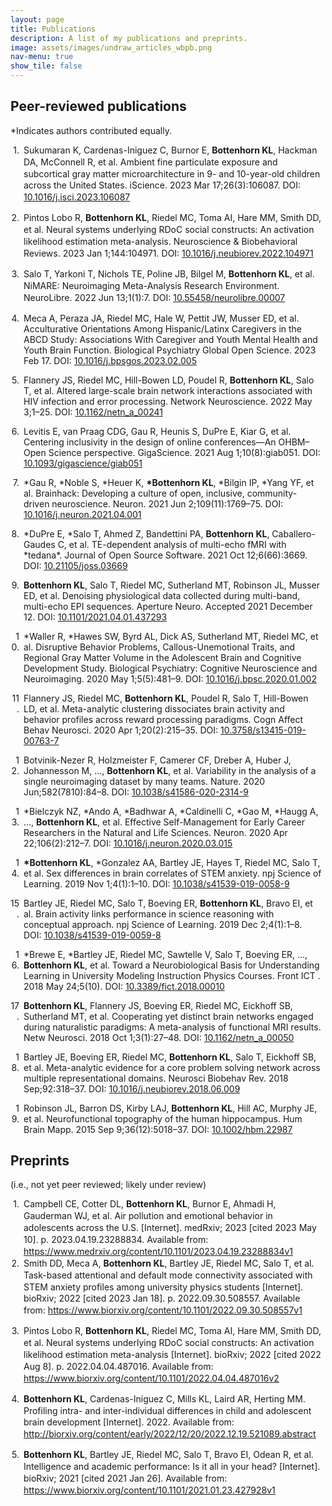 ```yaml
---
layout: page
title: Publications
description: A list of my publications and preprints.
image: assets/images/undraw_articles_wbpb.png
nav-menu: true
show_tile: false
---
```

<div id="main" class="alt">
<section id="one">
	<div class="inner">
<h2>Peer-reviewed publications</h2>
<p>*Indicates authors contributed equally.</p>
<div class="csl-bib-body" style="line-height: 1.35; ">
  <div class="csl-entry" style="clear: left; margin-bottom: 1em;">
    <div class="csl-left-margin" style="float: left; padding-right: 0.5em;text-align: right; width: 1em;">1.</div><div class="csl-right-inline" style="margin: 0 .4em 0 1.5em;">Sukumaran K, Cardenas-Iniguez C, Burnor E, <b>Bottenhorn KL</b>, Hackman DA, McConnell R, et al. Ambient fine particulate exposure and subcortical gray matter microarchitecture in 9- and 10-year-old children across the United States. iScience. 2023 Mar 17;26(3):106087. DOI: <a href="https://doi.org/10.1016/j.isci.2023.106087" target="_blank">10.1016/j.isci.2023.106087</a>   <a href="{% link assets/pdfs/Sukumaran2023.pdf %}" class="icon fa-file" target="_blank"></a>
</div>
  </div>
  <span class="Z3988" title="url_ver=Z39.88-2004&amp;ctx_ver=Z39.88-2004&amp;rfr_id=info%3Asid%2Fzotero.org%3A2&amp;rft_id=info%3Adoi%2F10.1016%2Fj.isci.2023.106087&amp;rft_id=info%3Apmid%2F36915692&amp;rft_val_fmt=info%3Aofi%2Ffmt%3Akev%3Amtx%3Ajournal&amp;rft.genre=article&amp;rft.atitle=Ambient%20fine%20particulate%20exposure%20and%20subcortical%20gray%20matter%20microarchitecture%20in%209-%20and%2010-year-old%20children%20across%20the%20United%20States&amp;rft.jtitle=iScience&amp;rft.stitle=iScience&amp;rft.volume=26&amp;rft.issue=3&amp;rft.aufirst=Kirthana&amp;rft.aulast=Sukumaran&amp;rft.au=Kirthana%20Sukumaran&amp;rft.au=Carlos%20Cardenas-Iniguez&amp;rft.au=Elisabeth%20Burnor&amp;rft.au=Katherine%20L.%20Bottenhorn&amp;rft.au=Daniel%20A.%20Hackman&amp;rft.au=Rob%20McConnell&amp;rft.au=Kiros%20Berhane&amp;rft.au=Joel%20Schwartz&amp;rft.au=Jiu-Chiuan%20Chen&amp;rft.au=Megan%20M.%20Herting&amp;rft.date=2023-03-17&amp;rft.issn=2589-0042&amp;rft.language=English"></span>
  <div class="csl-entry" style="clear: left; margin-bottom: 1em;">
    <div class="csl-left-margin" style="float: left; padding-right: 0.5em;text-align: right; width: 1em;">2.</div><div class="csl-right-inline" style="margin: 0 .4em 0 1.5em;">Pintos Lobo R, <b>Bottenhorn KL</b>, Riedel MC, Toma AI, Hare MM, Smith DD, et al. Neural systems underlying RDoC social constructs: An activation likelihood estimation meta-analysis. Neuroscience &amp; Biobehavioral Reviews. 2023 Jan 1;144:104971. DOI: <a href="https://doi.org/10.1016/j.neubiorev.2022.104971" target="_blank">10.1016/j.neubiorev.2022.104971</a>  <a href="{% link assets/pdfs/PintosLobo2023.pdf %}" class="icon fa-file" target="_blank"></a></div>
   </div>
  <span class="Z3988" title="url_ver=Z39.88-2004&amp;ctx_ver=Z39.88-2004&amp;rfr_id=info%3Asid%2Fzotero.org%3A2&amp;rft_id=info%3Adoi%2F10.1016%2Fj.neubiorev.2022.104971&amp;rft_val_fmt=info%3Aofi%2Ffmt%3Akev%3Amtx%3Ajournal&amp;rft.genre=article&amp;rft.atitle=Neural%20systems%20underlying%20RDoC%20social%20constructs%3A%20An%20activation%20likelihood%20estimation%20meta-analysis&amp;rft.jtitle=Neuroscience%20%26%20Biobehavioral%20Reviews&amp;rft.stitle=Neuroscience%20%26%20Biobehavioral%20Reviews&amp;rft.volume=144&amp;rft.aufirst=Rosario&amp;rft.aulast=Pintos%20Lobo&amp;rft.au=Rosario%20Pintos%20Lobo&amp;rft.au=Katherine%20L.%20Bottenhorn&amp;rft.au=Michael%20C.%20Riedel&amp;rft.au=Afra%20I.%20Toma&amp;rft.au=Megan%20M.%20Hare&amp;rft.au=Donisha%20D.%20Smith&amp;rft.au=Alexandra%20C.%20Moor&amp;rft.au=Isis%20K.%20Cowan&amp;rft.au=Javier%20A.%20Valdes&amp;rft.au=Jessica%20E.%20Bartley&amp;rft.au=Taylor%20Salo&amp;rft.au=Emily%20R.%20Boeving&amp;rft.au=Brianna%20Pankey&amp;rft.au=Matthew%20T.%20Sutherland&amp;rft.au=Erica%20D.%20Musser&amp;rft.au=Angela%20R.%20Laird&amp;rft.date=2023-01-01&amp;rft.pages=104971&amp;rft.issn=0149-7634&amp;rft.language=en"></span>
  <div class="csl-entry" style="clear: left; margin-bottom: 1em;">
    <div class="csl-left-margin" style="float: left; padding-right: 0.5em;text-align: right; width: 1em;">3.</div><div class="csl-right-inline" style="margin: 0 .4em 0 1.5em;">Salo T, Yarkoni T, Nichols TE, Poline JB, Bilgel M, <b>Bottenhorn KL</b>, et al. NiMARE: Neuroimaging Meta-Analysis Research Environment. NeuroLibre. 2022 Jun 13;1(1):7. DOI: <a href="https://doi.org/10.55458/neurolibre.00007" target="_blank">10.55458/neurolibre.00007</a>  <a href="{% link assets/pdfs/Salo2023.pdf %}" class="icon fa-file" target="_blank"></a></div></div>
   </div>
  <span class="Z3988" title="url_ver=Z39.88-2004&amp;ctx_ver=Z39.88-2004&amp;rfr_id=info%3Asid%2Fzotero.org%3A2&amp;rft_id=info%3Adoi%2F10.55458%2Fneurolibre.00007&amp;rft_val_fmt=info%3Aofi%2Ffmt%3Akev%3Amtx%3Ajournal&amp;rft.genre=article&amp;rft.atitle=NiMARE%3A%20Neuroimaging%20Meta-Analysis%20Research%20Environment&amp;rft.jtitle=NeuroLibre&amp;rft.volume=1&amp;rft.issue=1&amp;rft.aufirst=Taylor&amp;rft.aulast=Salo&amp;rft.au=Taylor%20Salo&amp;rft.au=Tal%20Yarkoni&amp;rft.au=Thomas%20E.%20Nichols&amp;rft.au=Jean-Baptiste%20Poline&amp;rft.au=Murat%20Bilgel&amp;rft.au=Katherine%20L.%20Bottenhorn&amp;rft.au=Dorota%20Jarecka&amp;rft.au=James%20D.%20Kent&amp;rft.au=Adam%20Kimbler&amp;rft.au=Dylan%20M.%20Nielson&amp;rft.au=Kendra%20M.%20Oudyk&amp;rft.au=Julio%20A.%20Peraza&amp;rft.au=Alexandre%20P%C3%A9rez&amp;rft.au=Puck%20C.%20Reeders&amp;rft.au=Julio%20A.%20Yanes&amp;rft.au=Angela%20R.%20Laird&amp;rft.date=2022-06-13&amp;rft.pages=7&amp;rft.language=en"></span>
  <div class="csl-entry" style="clear: left; margin-bottom: 1em;">
    <div class="csl-left-margin" style="float: left; padding-right: 0.5em;text-align: right; width: 1em;">4.</div><div class="csl-right-inline" style="margin: 0 .4em 0 1.5em;">Meca A, Peraza JA, Riedel MC, Hale W, Pettit JW, Musser ED, et al. Acculturative Orientations Among Hispanic/Latinx Caregivers in the ABCD Study: Associations With Caregiver and Youth Mental Health and Youth Brain Function. Biological Psychiatry Global Open Science. 2023 Feb 17. DOI: <a href="https://doi.org/10.1016/j.bpsgos.2023.02.005" target="_blank">10.1016/j.bpsgos.2023.02.005</a>  <a href="{% link assets/pdfs/Meca2023.pdf %}" class="icon fa-file" target="_blank"></a></div>
   </div>
  <span class="Z3988" title="url_ver=Z39.88-2004&amp;ctx_ver=Z39.88-2004&amp;rfr_id=info%3Asid%2Fzotero.org%3A2&amp;rft_id=info%3Adoi%2F10.1101%2F2022.07.24.501248&amp;rft_val_fmt=info%3Aofi%2Ffmt%3Akev%3Amtx%3Ajournal&amp;rft.genre=article&amp;rft.atitle=Acculturative%20orientations%20among%20Hispanic%2FLatinx%20caregivers%20in%20the%20ABCD%20Study%3A%20Associations%20with%20caregiver%20and%20youth%20mental%20health%20and%20youth%20brain%20function&amp;rft.jtitle=bioRxiv&amp;rft.aufirst=Alan&amp;rft.aulast=Meca&amp;rft.au=Alan%20Meca&amp;rft.au=Julio%20A%20Peraza&amp;rft.au=Michael%20C.%20Riedel&amp;rft.au=Erica%20D.%20Musser&amp;rft.au=Taylor%20Salo&amp;rft.au=Jessica%20S.%20Flannery&amp;rft.au=Katherine%20L.%20Bottenhorn&amp;rft.au=Anthony%20S.%20Dick&amp;rft.au=Rosario%20Pintos%20Lobo&amp;rft.au=Laura%20M.%20Ucros&amp;rft.au=Chelsea%20A.%20Greaves&amp;rft.au=Samuel%20W.%20Hawes&amp;rft.au=Mariana%20Sanchez&amp;rft.au=Marybel%20R.%20Gonzalez&amp;rft.au=Matthew%20T.%20Sutherland&amp;rft.au=Raul%20Gonzalez&amp;rft.au=Angela%20R.%20Laird&amp;rft.date=2022-01-01&amp;rft.pages=2022.07.24.501248"></span>
  <div class="csl-entry" style="clear: left; margin-bottom: 1em;">
    <div class="csl-left-margin" style="float: left; padding-right: 0.5em;text-align: right; width: 1em;">5.</div><div class="csl-right-inline" style="margin: 0 .4em 0 1.5em;">Flannery JS, Riedel MC, Hill-Bowen LD, Poudel R, <b>Bottenhorn KL</b>, Salo T, et al. Altered large-scale brain network interactions associated with HIV infection and error processing. Network Neuroscience. 2022 May 3;1–25. DOI: <a href="https://doi.org/10.1162/netn_a_00241" target="_blank">10.1162/netn_a_00241</a>  <a href="{% link assets/pdfs/Flannery2022.pdf %}" class="icon fa-file" target="_blank"></a></div>
   </div>
  <span class="Z3988" title="url_ver=Z39.88-2004&amp;ctx_ver=Z39.88-2004&amp;rfr_id=info%3Asid%2Fzotero.org%3A2&amp;rft_id=info%3Adoi%2F10.1162%2Fnetn_a_00241&amp;rft_val_fmt=info%3Aofi%2Ffmt%3Akev%3Amtx%3Ajournal&amp;rft.genre=article&amp;rft.atitle=Altered%20large-scale%20brain%20network%20interactions%20associated%20with%20HIV%20infection%20and%20error%20processing&amp;rft.jtitle=Network%20Neuroscience&amp;rft.stitle=Network%20Neuroscience&amp;rft.aufirst=Jessica%20S.&amp;rft.aulast=Flannery&amp;rft.au=Jessica%20S.%20Flannery&amp;rft.au=Michael%20C.%20Riedel&amp;rft.au=Lauren%20D.%20Hill-Bowen&amp;rft.au=Ranjita%20Poudel&amp;rft.au=Katherine%20L.%20Bottenhorn&amp;rft.au=Taylor%20Salo&amp;rft.au=Angela%20R.%20Laird&amp;rft.au=Raul%20Gonzalez&amp;rft.au=Matthew%20T.%20Sutherland&amp;rft.date=2022-05-03&amp;rft.pages=1-25&amp;rft.spage=1&amp;rft.epage=25&amp;rft.issn=2472-1751"></span>
  <div class="csl-entry" style="clear: left; margin-bottom: 1em;">
    <div class="csl-left-margin" style="float: left; padding-right: 0.5em;text-align: right; width: 1em;">6.</div><div class="csl-right-inline" style="margin: 0 .4em 0 1.5em;">Levitis E, van&nbsp;Praag CDG, Gau R, Heunis S, DuPre E, Kiar G, et al. Centering inclusivity in the design of online conferences—An OHBM–Open Science perspective. GigaScience. 2021 Aug 1;10(8):giab051. DOI: <a href="https://doi.org/10.1093/gigascience/giab051" target="_blank">10.1093/gigascience/giab051</a>  <a href="{% link assets/pdfs/Levitis2021.pdf %}" class="icon fa-file" target="_blank"></a></div>
   </div>
  <span class="Z3988" title="url_ver=Z39.88-2004&amp;ctx_ver=Z39.88-2004&amp;rfr_id=info%3Asid%2Fzotero.org%3A2&amp;rft_id=info%3Adoi%2F10.1093%2Fgigascience%2Fgiab051&amp;rft_val_fmt=info%3Aofi%2Ffmt%3Akev%3Amtx%3Ajournal&amp;rft.genre=article&amp;rft.atitle=Centering%20inclusivity%20in%20the%20design%20of%20online%20conferences%E2%80%94An%20OHBM%E2%80%93Open%20Science%20perspective&amp;rft.jtitle=GigaScience&amp;rft.stitle=GigaScience&amp;rft.volume=10&amp;rft.issue=8&amp;rft.aufirst=Elizabeth&amp;rft.aulast=Levitis&amp;rft.au=Elizabeth%20Levitis&amp;rft.au=Cassandra%20D%20Gould%20van%C2%A0Praag&amp;rft.au=R%C3%A9mi%20Gau&amp;rft.au=Stephan%20Heunis&amp;rft.au=Elizabeth%20DuPre&amp;rft.au=Gregory%20Kiar&amp;rft.au=Katherine%20L%20Bottenhorn&amp;rft.au=Tristan%20Glatard&amp;rft.au=Aki%20Nikolaidis&amp;rft.au=Kirstie%20Jane%20Whitaker&amp;rft.au=Matteo%20Mancini&amp;rft.au=Guiomar%20Niso&amp;rft.au=Soroosh%20Afyouni&amp;rft.au=Eva%20Alonso-Ortiz&amp;rft.au=Stefan%20Appelhoff&amp;rft.au=Aurina%20Arnatkeviciute&amp;rft.au=Selim%20Melvin%20Atay&amp;rft.au=Tibor%20Auer&amp;rft.au=Giulia%20Baracchini&amp;rft.au=Johanna%20M%20M%20Bayer&amp;rft.au=Michael%20J%20S%20Beauvais&amp;rft.au=Janine%20D%20Bijsterbosch&amp;rft.au=Isil%20P%20Bilgin&amp;rft.au=Saskia%20Bollmann&amp;rft.au=Steffen%20Bollmann&amp;rft.au=Rotem%20Botvinik-Nezer&amp;rft.au=Molly%20G%20Bright&amp;rft.au=Vince%20D%20Calhoun&amp;rft.au=Xiao%20Chen&amp;rft.au=Sidhant%20Chopra&amp;rft.au=Hu%20Chuan-Peng&amp;rft.au=Thomas%20G%20Close&amp;rft.au=Savannah%20L%20Cookson&amp;rft.au=R%20Cameron%20Craddock&amp;rft.au=Alejandro%20De%C2%A0La%C2%A0Vega&amp;rft.au=Benjamin%20De%C2%A0Leener&amp;rft.au=Damion%20V%20Demeter&amp;rft.au=Paola%20Di%C2%A0Maio&amp;rft.au=Erin%20W%20Dickie&amp;rft.au=Simon%20B%20Eickhoff&amp;rft.au=Oscar%20Esteban&amp;rft.au=Karolina%20Finc&amp;rft.au=Matteo%20Frigo&amp;rft.au=Saampras%20Ganesan&amp;rft.au=Melanie%20Ganz&amp;rft.au=Kelly%20G%20Garner&amp;rft.au=Eduardo%20A%20Garza-Villarreal&amp;rft.au=Gabriel%20Gonzalez-Escamilla&amp;rft.au=Rohit%20Goswami&amp;rft.au=John%20D%20Griffiths&amp;rft.au=Tijl%20Grootswagers&amp;rft.au=Samuel%20Guay&amp;rft.au=Olivia%20Guest&amp;rft.au=Daniel%20A%20Handwerker&amp;rft.au=Peer%20Herholz&amp;rft.au=Katja%20Heuer&amp;rft.au=Dorien%20C%20Huijser&amp;rft.au=Vittorio%20Iacovella&amp;rft.au=Michael%20J%20E%20Joseph&amp;rft.au=Agah%20Karakuzu&amp;rft.au=David%20B%20Keator&amp;rft.au=Xenia%20Kobeleva&amp;rft.au=Manoj%20Kumar&amp;rft.au=Angela%20R%20Laird&amp;rft.au=Linda%20J%20Larson-Prior&amp;rft.au=Alexandra%20Lautarescu&amp;rft.au=Alberto%20Lazari&amp;rft.au=Jon%20Haitz%20Legarreta&amp;rft.au=Xue-Ying%20Li&amp;rft.au=Jinglei%20Lv&amp;rft.au=Sina%20Mansour%C2%A0L.&amp;rft.au=David%20Meunier&amp;rft.au=Dustin%20Moraczewski&amp;rft.au=Tulika%20Nandi&amp;rft.au=Samuel%20A%20Nastase&amp;rft.au=Matthias%20Nau&amp;rft.au=Stephanie%20Noble&amp;rft.au=Martin%20Norgaard&amp;rft.au=Johnes%20Obungoloch&amp;rft.au=Robert%20Oostenveld&amp;rft.au=Edwina%20R%20Orchard&amp;rft.au=Ana%20Lu%C3%ADsa%20Pinho&amp;rft.au=Russell%20A%20Poldrack&amp;rft.au=Anqi%20Qiu&amp;rft.au=Pradeep%20Reddy%20Raamana&amp;rft.au=Ariel%20Rokem&amp;rft.au=Saige%20Rutherford&amp;rft.au=Malvika%20Sharan&amp;rft.au=Thomas%20B%20Shaw&amp;rft.au=Warda%20T%20Syeda&amp;rft.au=Meghan%20M%20Testerman&amp;rft.au=Roberto%20Toro&amp;rft.au=Sofie%20L%20Valk&amp;rft.au=Sofie%20Van%C2%A0Den%C2%A0Bossche&amp;rft.au=Ga%C3%ABl%20Varoquaux&amp;rft.au=Franti%C5%A1ek%20V%C3%A1%C5%A1a&amp;rft.au=Michele%20Veldsman&amp;rft.au=Jakub%20Vohryzek&amp;rft.au=Adina%20S%20Wagner&amp;rft.au=Reubs%20J%20Walsh&amp;rft.au=Tonya%20White&amp;rft.au=Fu-Te%20Wong&amp;rft.au=Xihe%20Xie&amp;rft.au=Chao-Gan%20Yan&amp;rft.au=Yu-Fang%20Yang&amp;rft.au=Yohan%20Yee&amp;rft.au=Gaston%20E%20Zanitti&amp;rft.au=Ana%20E%20Van%C2%A0Gulick&amp;rft.au=Eugene%20Duff&amp;rft.au=Camille%20Maumet&amp;rft.date=2021-08-01&amp;rft.pages=giab051&amp;rft.issn=2047-217X"></span>
  <div class="csl-entry" style="clear: left; margin-bottom: 1em;">
    <div class="csl-left-margin" style="float: left; padding-right: 0.5em;text-align: right; width: 1em;">7.</div><div class="csl-right-inline" style="margin: 0 .4em 0 1.5em;">*Gau R, *Noble S, *Heuer K, <b>*Bottenhorn KL</b>, *Bilgin IP, *Yang YF, et al. Brainhack: Developing a culture of open, inclusive, community-driven neuroscience. Neuron. 2021 Jun 2;109(11):1769–75. DOI: <a href="https://doi.org/10.1016/j.neuron.2021.04.001" target="_blank">10.1016/j.neuron.2021.04.001</a>  <a href="{% link assets/pdfs/Gau2021.pdf %}" class="icon fa-file" target="_blank"></a></div>
   </div>
  <span class="Z3988" title="url_ver=Z39.88-2004&amp;ctx_ver=Z39.88-2004&amp;rfr_id=info%3Asid%2Fzotero.org%3A2&amp;rft_id=info%3Adoi%2F10.1016%2Fj.neuron.2021.04.001&amp;rft_id=info%3Apmid%2F33932337&amp;rft_val_fmt=info%3Aofi%2Ffmt%3Akev%3Amtx%3Ajournal&amp;rft.genre=article&amp;rft.atitle=Brainhack%3A%20Developing%20a%20culture%20of%20open%2C%20inclusive%2C%20community-driven%20neuroscience&amp;rft.jtitle=Neuron&amp;rft.stitle=Neuron&amp;rft.volume=109&amp;rft.issue=11&amp;rft.aufirst=R%C3%A9mi&amp;rft.aulast=Gau&amp;rft.au=R%C3%A9mi%20Gau&amp;rft.au=Stephanie%20Noble&amp;rft.au=Katja%20Heuer&amp;rft.au=Katherine%20L.%20Bottenhorn&amp;rft.au=Isil%20P.%20Bilgin&amp;rft.au=Yu-Fang%20Yang&amp;rft.au=Julia%20M.%20Huntenburg&amp;rft.au=Johanna%20M.%20M.%20Bayer&amp;rft.au=Richard%20A.%20I.%20Bethlehem&amp;rft.au=Shawn%20A.%20Rhoads&amp;rft.au=Christoph%20Vogelbacher&amp;rft.au=Valentina%20Borghesani&amp;rft.au=Elizabeth%20Levitis&amp;rft.au=Hao-Ting%20Wang&amp;rft.au=Sofie%20Van%20Den%20Bossche&amp;rft.au=Xenia%20Kobeleva&amp;rft.au=Jon%20Haitz%20Legarreta&amp;rft.au=Samuel%20Guay&amp;rft.au=Selim%20Melvin%20Atay&amp;rft.au=Gael%20P.%20Varoquaux&amp;rft.au=Dorien%20C.%20Huijser&amp;rft.au=Malin%20S.%20Sandstr%C3%B6m&amp;rft.au=Peer%20Herholz&amp;rft.au=Samuel%20A.%20Nastase&amp;rft.au=AmanPreet%20Badhwar&amp;rft.au=Guillaume%20Dumas&amp;rft.au=Simon%20Schwab&amp;rft.au=Stefano%20Moia&amp;rft.au=Michael%20Dayan&amp;rft.au=Yasmine%20Bassil&amp;rft.au=Paula%20P.%20Brooks&amp;rft.au=Matteo%20Mancini&amp;rft.au=James%20M.%20Shine&amp;rft.au=David%20O%E2%80%99Connor&amp;rft.au=Xihe%20Xie&amp;rft.au=Davide%20Poggiali&amp;rft.au=Patrick%20Friedrich&amp;rft.au=Anibal%20S.%20Heinsfeld&amp;rft.au=Lydia%20Riedl&amp;rft.au=Roberto%20Toro&amp;rft.au=C%C3%A9sar%20Caballero-Gaudes&amp;rft.au=Anders%20Eklund&amp;rft.au=Kelly%20G.%20Garner&amp;rft.au=Christopher%20R.%20Nolan&amp;rft.au=Damion%20V.%20Demeter&amp;rft.au=Fernando%20A.%20Barrios&amp;rft.au=Junaid%20S.%20Merchant&amp;rft.au=Elizabeth%20A.%20McDevitt&amp;rft.au=Robert%20Oostenveld&amp;rft.au=R.%20Cameron%20Craddock&amp;rft.au=Ariel%20Rokem&amp;rft.au=Andrew%20Doyle&amp;rft.au=Satrajit%20S.%20Ghosh&amp;rft.au=Aki%20Nikolaidis&amp;rft.au=Olivia%20W.%20Stanley&amp;rft.au=Eneko%20Uru%C3%B1uela&amp;rft.au=Nasim%20Anousheh&amp;rft.au=Aurina%20Arnatkeviciute&amp;rft.au=Guillaume%20Auzias&amp;rft.au=Dipankar%20Bachar&amp;rft.au=Elise%20Bannier&amp;rft.au=Ruggero%20Basanisi&amp;rft.au=Arshitha%20Basavaraj&amp;rft.au=Marco%20Bedini&amp;rft.au=Pierre%20Bellec&amp;rft.au=R.%20Austin%20Benn&amp;rft.au=Kathryn%20Berluti&amp;rft.au=Steffen%20Bollmann&amp;rft.au=Saskia%20Bollmann&amp;rft.au=Claire%20Bradley&amp;rft.au=Jesse%20Brown&amp;rft.au=Augusto%20Buchweitz&amp;rft.au=Patrick%20Callahan&amp;rft.au=Micaela%20Y.%20Chan&amp;rft.au=Bramsh%20Q.%20Chandio&amp;rft.au=Theresa%20Cheng&amp;rft.au=Sidhant%20Chopra&amp;rft.au=Ai%20Wern%20Chung&amp;rft.au=Thomas%20G.%20Close&amp;rft.au=Etienne%20Combrisson&amp;rft.au=Giorgia%20Cona&amp;rft.au=R.%20Todd%20Constable&amp;rft.au=Claire%20Cury&amp;rft.au=Kamalaker%20Dadi&amp;rft.au=Pablo%20F.%20Damasceno&amp;rft.au=Samir%20Das&amp;rft.au=Fabrizio%20De%20Vico%20Fallani&amp;rft.au=Krista%20DeStasio&amp;rft.au=Erin%20W.%20Dickie&amp;rft.au=Lena%20Dorfschmidt&amp;rft.au=Eugene%20P.%20Duff&amp;rft.au=Elizabeth%20DuPre&amp;rft.au=Sarah%20Dziura&amp;rft.au=Nathalia%20B.%20Esper&amp;rft.au=Oscar%20Esteban&amp;rft.au=Shreyas%20Fadnavis&amp;rft.au=Guillaume%20Flandin&amp;rft.au=Jessica%20E.%20Flannery&amp;rft.au=John%20Flournoy&amp;rft.au=Stephanie%20J.%20Forkel&amp;rft.au=Alexandre%20R.%20Franco&amp;rft.au=Saampras%20Ganesan&amp;rft.au=Siyuan%20Gao&amp;rft.au=Jos%C3%A9%20C.%20Garc%C3%ADa%20Alanis&amp;rft.au=Eleftherios%20Garyfallidis&amp;rft.au=Tristan%20Glatard&amp;rft.au=Enrico%20Glerean&amp;rft.au=Javier%20Gonzalez-Castillo&amp;rft.au=Cassandra%20D.%20Gould%20van%20Praag&amp;rft.au=Abigail%20S.%20Greene&amp;rft.au=Geetika%20Gupta&amp;rft.au=Catherine%20Alice%20Hahn&amp;rft.au=Yaroslav%20O.%20Halchenko&amp;rft.au=Daniel%20Handwerker&amp;rft.au=Thomas%20S.%20Hartmann&amp;rft.au=Val%C3%A9rie%20Hayot-Sasson&amp;rft.au=Stephan%20Heunis&amp;rft.au=Felix%20Hoffstaedter&amp;rft.au=Daniela%20M.%20Hohmann&amp;rft.au=Corey%20Horien&amp;rft.au=Horea-Ioan%20Ioanas&amp;rft.au=Alexandru%20Iordan&amp;rft.au=Chao%20Jiang&amp;rft.au=Michael%20Joseph&amp;rft.au=Jason%20Kai&amp;rft.au=Agah%20Karakuzu&amp;rft.au=David%20N.%20Kennedy&amp;rft.au=Anisha%20Keshavan&amp;rft.au=Ali%20R.%20Khan&amp;rft.au=Gregory%20Kiar&amp;rft.au=P.%20Christiaan%20Klink&amp;rft.au=Vincent%20Koppelmans&amp;rft.au=Serge%20Koudoro&amp;rft.au=Angela%20R.%20Laird&amp;rft.au=Georg%20Langs&amp;rft.au=Marissa%20Laws&amp;rft.au=Roxane%20Licandro&amp;rft.au=Sook-Lei%20Liew&amp;rft.au=Tomislav%20Lipic&amp;rft.au=Krisanne%20Litinas&amp;rft.au=Daniel%20J.%20Lurie&amp;rft.au=D%C3%A9sir%C3%A9e%20Lussier&amp;rft.au=Christopher%20R.%20Madan&amp;rft.au=Lea-Theresa%20Mais&amp;rft.au=Sina%20Mansour%20L&amp;rft.au=J.%20P.%20Manzano-Patron&amp;rft.au=Dimitra%20Maoutsa&amp;rft.au=Matheus%20Marcon&amp;rft.au=Daniel%20S.%20Margulies&amp;rft.au=Giorgio%20Marinato&amp;rft.au=Daniele%20Marinazzo&amp;rft.au=Christopher%20J.%20Markiewicz&amp;rft.au=Camille%20Maumet&amp;rft.au=Felipe%20Meneguzzi&amp;rft.au=David%20Meunier&amp;rft.au=Michael%20P.%20Milham&amp;rft.au=Kathryn%20L.%20Mills&amp;rft.au=Davide%20Momi&amp;rft.au=Clara%20A.%20Moreau&amp;rft.au=Aysha%20Motala&amp;rft.au=Iska%20Moxon-Emre&amp;rft.au=Thomas%20E.%20Nichols&amp;rft.au=Dylan%20M.%20Nielson&amp;rft.au=Gustav%20Nilsonne&amp;rft.au=Lisa%20Novello&amp;rft.au=Caroline%20O%E2%80%99Brien&amp;rft.au=Emily%20Olafson&amp;rft.au=Lindsay%20D.%20Oliver&amp;rft.au=John%20A.%20Onofrey&amp;rft.au=Edwina%20R.%20Orchard&amp;rft.au=Kendra%20Oudyk&amp;rft.au=Patrick%20J.%20Park&amp;rft.au=Mahboobeh%20Parsapoor&amp;rft.au=Lorenzo%20Pasquini&amp;rft.au=Scott%20Peltier&amp;rft.au=Cyril%20R.%20Pernet&amp;rft.au=Rudolph%20Pienaar&amp;rft.au=Pedro%20Pinheiro-Chagas&amp;rft.au=Jean-Baptiste%20Poline&amp;rft.au=Anqi%20Qiu&amp;rft.au=Tiago%20Quendera&amp;rft.au=Laura%20C.%20Rice&amp;rft.au=Joscelin%20Rocha-Hidalgo&amp;rft.au=Saige%20Rutherford&amp;rft.au=Mathias%20Scharinger&amp;rft.au=Dustin%20Scheinost&amp;rft.au=Deena%20Shariq&amp;rft.au=Thomas%20B.%20Shaw&amp;rft.au=Viviana%20Siless&amp;rft.au=Molly%20Simmonite&amp;rft.au=Nikoloz%20Sirmpilatze&amp;rft.au=Hayli%20Spence&amp;rft.au=Julia%20Sprenger&amp;rft.au=Andrija%20Stajduhar&amp;rft.au=Martin%20Szinte&amp;rft.au=Sylvain%20Takerkart&amp;rft.au=Angela%20Tam&amp;rft.au=Link%20Tejavibulya&amp;rft.au=Michel%20Thiebaut%20de%20Schotten&amp;rft.au=Ina%20Thome&amp;rft.au=Laura%20Tomaz%20da%20Silva&amp;rft.au=Nicolas%20Traut&amp;rft.au=Lucina%20Q.%20Uddin&amp;rft.au=Antonino%20Vallesi&amp;rft.au=John%20W.%20VanMeter&amp;rft.au=Nandita%20Vijayakumar&amp;rft.au=Matteo%20Visconti%20di%20Oleggio%20Castello&amp;rft.au=Jakub%20Vohryzek&amp;rft.au=Jak%C5%A1a%20Vukojevi%C4%87&amp;rft.au=Kirstie%20Jane%20Whitaker&amp;rft.au=Lucy%20Whitmore&amp;rft.au=Steve%20Wideman&amp;rft.au=Suzanne%20T.%20Witt&amp;rft.au=Hua%20Xie&amp;rft.au=Ting%20Xu&amp;rft.au=Chao-Gan%20Yan&amp;rft.au=Fang-Cheng%20Yeh&amp;rft.au=B.%20T.%20Thomas%20Yeo&amp;rft.au=Xi-Nian%20Zuo&amp;rft.date=2021-06-02&amp;rft.pages=1769-1775&amp;rft.spage=1769&amp;rft.epage=1775&amp;rft.issn=0896-6273&amp;rft.language=English"></span>
  <div class="csl-entry" style="clear: left; margin-bottom: 1em;">
    <div class="csl-left-margin" style="float: left; padding-right: 0.5em;text-align: right; width: 1em;">8.</div><div class="csl-right-inline" style="margin: 0 .4em 0 1.5em;">*DuPre E, *Salo T, Ahmed Z, Bandettini PA, <b>Bottenhorn KL</b>, Caballero-Gaudes C, et al. TE-dependent analysis of multi-echo fMRI with *tedana*. Journal of Open Source Software. 2021 Oct 12;6(66):3669. DOI: <a href="https://doi.org/10.21105/joss.03669" target="_blank">10.21105/joss.03669</a>  <a href="{% link assets/pdfs/DuPreSalo2021.pdf %}" class="icon fa-file" target="_blank"></a></div>
   </div>
  <span class="Z3988" title="url_ver=Z39.88-2004&amp;ctx_ver=Z39.88-2004&amp;rfr_id=info%3Asid%2Fzotero.org%3A2&amp;rft_id=info%3Adoi%2F10.21105%2Fjoss.03669&amp;rft_val_fmt=info%3Aofi%2Ffmt%3Akev%3Amtx%3Ajournal&amp;rft.genre=article&amp;rft.atitle=TE-dependent%20analysis%20of%20multi-echo%20fMRI%20with%20*tedana*&amp;rft.jtitle=Journal%20of%20Open%20Source%20Software&amp;rft.volume=6&amp;rft.issue=66&amp;rft.aufirst=Elizabeth&amp;rft.aulast=DuPre&amp;rft.au=Elizabeth%20DuPre&amp;rft.au=Taylor%20Salo&amp;rft.au=Zaki%20Ahmed&amp;rft.au=Peter%20A.%20Bandettini&amp;rft.au=Katherine%20L.%20Bottenhorn&amp;rft.au=C%C3%A9sar%20Caballero-Gaudes&amp;rft.au=Logan%20T.%20Dowdle&amp;rft.au=Javier%20Gonzalez-Castillo&amp;rft.au=Stephan%20Heunis&amp;rft.au=Prantik%20Kundu&amp;rft.au=Angela%20R.%20Laird&amp;rft.au=Ross%20Markello&amp;rft.au=Christopher%20J.%20Markiewicz&amp;rft.au=Stefano%20Moia&amp;rft.au=Isla%20Staden&amp;rft.au=Joshua%20B.%20Teves&amp;rft.au=Eneko%20Uru%C3%B1uela&amp;rft.au=Maryam%20Vaziri-Pashkam&amp;rft.au=Kirstie%20Whitaker&amp;rft.au=Daniel%20A.%20Handwerker&amp;rft.date=2021-10-12&amp;rft.pages=3669&amp;rft.issn=2475-9066&amp;rft.language=en"></span>
  <div class="csl-entry" style="clear: left; margin-bottom: 1em;">
    <div class="csl-left-margin" style="float: left; padding-right: 0.5em;text-align: right; width: 1em;">9.</div><div class="csl-right-inline" style="margin: 0 .4em 0 1.5em;"><b>Bottenhorn KL</b>, Salo T, Riedel MC, Sutherland MT, Robinson JL, Musser ED, et al. Denoising physiological data collected during multi-band, multi-echo EPI sequences. Aperture Neuro. Accepted 2021 December 12. DOI: <a href="https://doi.org/10.1101/2021.04.01.437293" target="_blank">10.1101/2021.04.01.437293</a>  <a href="{% link assets/pdfs/Bottenhorn2021.pdf %}" class="icon fa-file" target="_blank"></a></div>
   </div>
  <span class="Z3988" title="url_ver=Z39.88-2004&amp;ctx_ver=Z39.88-2004&amp;rfr_id=info%3Asid%2Fzotero.org%3A2&amp;rft_id=info%3Adoi%2F10.1101%2F2021.04.01.437293&amp;rft_val_fmt=info%3Aofi%2Ffmt%3Akev%3Amtx%3Ajournal&amp;rft.genre=article&amp;rft.atitle=Denoising%20physiological%20data%20collected%20during%20multi-band%2C%20multi-echo%20EPI%20sequences&amp;rft.jtitle=bioRxiv&amp;rft.aufirst=Katherine%20L.&amp;rft.aulast=Bottenhorn&amp;rft.au=Katherine%20L.%20Bottenhorn&amp;rft.au=Taylor%20Salo&amp;rft.au=Michael%20C.%20Riedel&amp;rft.au=Matthew%20T.%20Sutherland&amp;rft.au=Jennifer%20L.%20Robinson&amp;rft.au=Erica%20D.%20Musser&amp;rft.au=Angela%20R.%20Laird&amp;rft.date=2021-01-01&amp;rft.pages=2021.04.01.437293"></span>
  <div class="csl-entry" style="clear: left; margin-bottom: 1em;">
    <div class="csl-left-margin" style="float: left; padding-right: 0.5em;text-align: right; width: 1em;">10.</div><div class="csl-right-inline" style="margin: 0 .4em 0 1.5em;">*Waller R, *Hawes SW, Byrd AL, Dick AS, Sutherland MT, Riedel MC, et al. Disruptive Behavior Problems, Callous-Unemotional Traits, and Regional Gray Matter Volume in the Adolescent Brain and Cognitive Development Study. Biological Psychiatry: Cognitive Neuroscience and Neuroimaging. 2020 May 1;5(5):481–9. DOI: <a href="https://doi.org/10.1016/j.bpsc.2020.01.002" target="_blank">10.1016/j.bpsc.2020.01.002</a>  <a href="{% link assets/pdfs/WallerHawes2020.pdf %}" class="icon fa-file" target="_blank"></a></div>
   </div>
  <span class="Z3988" title="url_ver=Z39.88-2004&amp;ctx_ver=Z39.88-2004&amp;rfr_id=info%3Asid%2Fzotero.org%3A2&amp;rft_id=info%3Adoi%2F10.1016%2Fj.bpsc.2020.01.002&amp;rft_val_fmt=info%3Aofi%2Ffmt%3Akev%3Amtx%3Ajournal&amp;rft.genre=article&amp;rft.atitle=Disruptive%20Behavior%20Problems%2C%20Callous-Unemotional%20Traits%2C%20and%20Regional%20Gray%20Matter%20Volume%20in%20the%20Adolescent%20Brain%20and%20Cognitive%20Development%20Study&amp;rft.jtitle=Biological%20Psychiatry%3A%20Cognitive%20Neuroscience%20and%20Neuroimaging&amp;rft.stitle=Biological%20Psychiatry%3A%20Cognitive%20Neuroscience%20and%20Neuroimaging&amp;rft.volume=5&amp;rft.issue=5&amp;rft.aufirst=Rebecca&amp;rft.aulast=Waller&amp;rft.au=Rebecca%20Waller&amp;rft.au=Samuel%20W.%20Hawes&amp;rft.au=Amy%20L.%20Byrd&amp;rft.au=Anthony%20S.%20Dick&amp;rft.au=Matthew%20T.%20Sutherland&amp;rft.au=Michael%20C.%20Riedel&amp;rft.au=Michael%20J.%20Tobia&amp;rft.au=Katherine%20L.%20Bottenhorn&amp;rft.au=Angela%20R.%20Laird&amp;rft.au=Raul%20Gonzalez&amp;rft.date=2020-05-01&amp;rft.pages=481-489&amp;rft.spage=481&amp;rft.epage=489&amp;rft.issn=2451-9022&amp;rft.language=en"></span>
  <div class="csl-entry" style="clear: left; margin-bottom: 1em;">
    <div class="csl-left-margin" style="float: left; padding-right: 0.5em;text-align: right; width: 1em;">11.</div><div class="csl-right-inline" style="margin: 0 .4em 0 1.5em;">Flannery JS, Riedel MC, <b>Bottenhorn KL</b>, Poudel R, Salo T, Hill-Bowen LD, et al. Meta-analytic clustering dissociates brain activity and behavior profiles across reward processing paradigms. Cogn Affect Behav Neurosci. 2020 Apr 1;20(2):215–35. DOI: <a href="https://doi.org/10.3758/s13415-019-00763-7" target="_blank">10.3758/s13415-019-00763-7</a>  <a href="{% link assets/pdfs/Flannery2020.pdf %}" class="icon fa-file" target="_blank"></a></div>
   </div>
  <span class="Z3988" title="url_ver=Z39.88-2004&amp;ctx_ver=Z39.88-2004&amp;rfr_id=info%3Asid%2Fzotero.org%3A2&amp;rft_id=info%3Adoi%2F10.3758%2Fs13415-019-00763-7&amp;rft_val_fmt=info%3Aofi%2Ffmt%3Akev%3Amtx%3Ajournal&amp;rft.genre=article&amp;rft.atitle=Meta-analytic%20clustering%20dissociates%20brain%20activity%20and%20behavior%20profiles%20across%20reward%20processing%20paradigms&amp;rft.jtitle=Cognitive%2C%20Affective%2C%20%26%20Behavioral%20Neuroscience&amp;rft.stitle=Cogn%20Affect%20Behav%20Neurosci&amp;rft.volume=20&amp;rft.issue=2&amp;rft.aufirst=Jessica%20S.&amp;rft.aulast=Flannery&amp;rft.au=Jessica%20S.%20Flannery&amp;rft.au=Michael%20C.%20Riedel&amp;rft.au=Katherine%20L.%20Bottenhorn&amp;rft.au=Ranjita%20Poudel&amp;rft.au=Taylor%20Salo&amp;rft.au=Lauren%20D.%20Hill-Bowen&amp;rft.au=Angela%20R.%20Laird&amp;rft.au=Matthew%20T.%20Sutherland&amp;rft.date=2020-04-01&amp;rft.pages=215-235&amp;rft.spage=215&amp;rft.epage=235&amp;rft.issn=1531-135X&amp;rft.language=en"></span>
  <div class="csl-entry" style="clear: left; margin-bottom: 1em;">
    <div class="csl-left-margin" style="float: left; padding-right: 0.5em;text-align: right; width: 1em;">12.</div><div class="csl-right-inline" style="margin: 0 .4em 0 1.5em;">Botvinik-Nezer R, Holzmeister F, Camerer CF, Dreber A, Huber J, Johannesson M, ..., <b>Bottenhorn KL</b>, et al. Variability in the analysis of a single neuroimaging dataset by many teams. Nature. 2020 Jun;582(7810):84–8. DOI: <a href="https://doi.org/10.1038/s41586-020-2314-9" target="_blank">10.1038/s41586-020-2314-9</a>  <a href="{% link assets/pdfs/Botvinik-Nezer2020.pdf %}" class="icon fa-file" target="_blank"></a></div>
   </div>
  <span class="Z3988" title="url_ver=Z39.88-2004&amp;ctx_ver=Z39.88-2004&amp;rfr_id=info%3Asid%2Fzotero.org%3A2&amp;rft_id=info%3Adoi%2F10.1038%2Fs41586-020-2314-9&amp;rft_val_fmt=info%3Aofi%2Ffmt%3Akev%3Amtx%3Ajournal&amp;rft.genre=article&amp;rft.atitle=Variability%20in%20the%20analysis%20of%20a%20single%20neuroimaging%20dataset%20by%20many%20teams&amp;rft.jtitle=Nature&amp;rft.volume=582&amp;rft.issue=7810&amp;rft.aufirst=Rotem&amp;rft.aulast=Botvinik-Nezer&amp;rft.au=Rotem%20Botvinik-Nezer&amp;rft.au=Felix%20Holzmeister&amp;rft.au=Colin%20F.%20Camerer&amp;rft.au=Anna%20Dreber&amp;rft.au=Juergen%20Huber&amp;rft.au=Magnus%20Johannesson&amp;rft.au=Michael%20Kirchler&amp;rft.au=Roni%20Iwanir&amp;rft.au=Jeanette%20A.%20Mumford&amp;rft.au=R.%20Alison%20Adcock&amp;rft.au=Paolo%20Avesani&amp;rft.au=Blazej%20M.%20Baczkowski&amp;rft.au=Aahana%20Bajracharya&amp;rft.au=Leah%20Bakst&amp;rft.au=Sheryl%20Ball&amp;rft.au=Marco%20Barilari&amp;rft.au=Nad%C3%A8ge%20Bault&amp;rft.au=Derek%20Beaton&amp;rft.au=Julia%20Beitner&amp;rft.au=Roland%20G.%20Benoit&amp;rft.au=Ruud%20M.%20W.%20J.%20Berkers&amp;rft.au=Jamil%20P.%20Bhanji&amp;rft.au=Bharat%20B.%20Biswal&amp;rft.au=Sebastian%20Bobadilla-Suarez&amp;rft.au=Tiago%20Bortolini&amp;rft.au=Katherine%20L.%20Bottenhorn&amp;rft.au=Alexander%20Bowring&amp;rft.au=Senne%20Braem&amp;rft.au=Hayley%20R.%20Brooks&amp;rft.au=Emily%20G.%20Brudner&amp;rft.au=Cristian%20B.%20Calderon&amp;rft.au=Julia%20A.%20Camilleri&amp;rft.au=Jaime%20J.%20Castrellon&amp;rft.au=Luca%20Cecchetti&amp;rft.au=Edna%20C.%20Cieslik&amp;rft.au=Zachary%20J.%20Cole&amp;rft.au=Olivier%20Collignon&amp;rft.au=Robert%20W.%20Cox&amp;rft.au=William%20A.%20Cunningham&amp;rft.au=Stefan%20Czoschke&amp;rft.au=Kamalaker%20Dadi&amp;rft.au=Charles%20P.%20Davis&amp;rft.au=Alberto%20De%20Luca&amp;rft.au=Mauricio%20R.%20Delgado&amp;rft.au=Lysia%20Demetriou&amp;rft.au=Jeffrey%20B.%20Dennison&amp;rft.au=Xin%20Di&amp;rft.au=Erin%20W.%20Dickie&amp;rft.au=Ekaterina%20Dobryakova&amp;rft.au=Claire%20L.%20Donnat&amp;rft.au=Juergen%20Dukart&amp;rft.au=Niall%20W.%20Duncan&amp;rft.au=Joke%20Durnez&amp;rft.au=Amr%20Eed&amp;rft.au=Simon%20B.%20Eickhoff&amp;rft.au=Andrew%20Erhart&amp;rft.au=Laura%20Fontanesi&amp;rft.au=G.%20Matthew%20Fricke&amp;rft.au=Shiguang%20Fu&amp;rft.au=Adriana%20Galv%C3%A1n&amp;rft.au=Remi%20Gau&amp;rft.au=Sarah%20Genon&amp;rft.au=Tristan%20Glatard&amp;rft.au=Enrico%20Glerean&amp;rft.au=Jelle%20J.%20Goeman&amp;rft.au=Sergej%20A.%20E.%20Golowin&amp;rft.au=Carlos%20Gonz%C3%A1lez-Garc%C3%ADa&amp;rft.au=Krzysztof%20J.%20Gorgolewski&amp;rft.au=Cheryl%20L.%20Grady&amp;rft.au=Mikella%20A.%20Green&amp;rft.au=Jo%C3%A3o%20F.%20Guassi%20Moreira&amp;rft.au=Olivia%20Guest&amp;rft.au=Shabnam%20Hakimi&amp;rft.au=J.%20Paul%20Hamilton&amp;rft.au=Roeland%20Hancock&amp;rft.au=Giacomo%20Handjaras&amp;rft.au=Bronson%20B.%20Harry&amp;rft.au=Colin%20Hawco&amp;rft.au=Peer%20Herholz&amp;rft.au=Gabrielle%20Herman&amp;rft.au=Stephan%20Heunis&amp;rft.au=Felix%20Hoffstaedter&amp;rft.au=Jeremy%20Hogeveen&amp;rft.au=Susan%20Holmes&amp;rft.au=Chuan-Peng%20Hu&amp;rft.au=Scott%20A.%20Huettel&amp;rft.au=Matthew%20E.%20Hughes&amp;rft.au=Vittorio%20Iacovella&amp;rft.au=Alexandru%20D.%20Iordan&amp;rft.au=Peder%20M.%20Isager&amp;rft.au=Ayse%20I.%20Isik&amp;rft.au=Andrew%20Jahn&amp;rft.au=Matthew%20R.%20Johnson&amp;rft.au=Tom%20Johnstone&amp;rft.au=Michael%20J.%20E.%20Joseph&amp;rft.au=Anthony%20C.%20Juliano&amp;rft.au=Joseph%20W.%20Kable&amp;rft.au=Michalis%20Kassinopoulos&amp;rft.au=Cemal%20Koba&amp;rft.au=Xiang-Zhen%20Kong&amp;rft.au=Timothy%20R.%20Koscik&amp;rft.au=Nuri%20Erkut%20Kucukboyaci&amp;rft.au=Brice%20A.%20Kuhl&amp;rft.au=Sebastian%20Kupek&amp;rft.au=Angela%20R.%20Laird&amp;rft.au=Claus%20Lamm&amp;rft.au=Robert%20Langner&amp;rft.au=Nina%20Lauharatanahirun&amp;rft.au=Hongmi%20Lee&amp;rft.au=Sangil%20Lee&amp;rft.au=Alexander%20Leemans&amp;rft.au=Andrea%20Leo&amp;rft.au=Elise%20Lesage&amp;rft.au=Flora%20Li&amp;rft.au=Monica%20Y.%20C.%20Li&amp;rft.au=Phui%20Cheng%20Lim&amp;rft.au=Evan%20N.%20Lintz&amp;rft.au=Schuyler%20W.%20Liphardt&amp;rft.au=Annabel%20B.%20Losecaat%20Vermeer&amp;rft.au=Bradley%20C.%20Love&amp;rft.au=Michael%20L.%20Mack&amp;rft.au=Norberto%20Malpica&amp;rft.au=Theo%20Marins&amp;rft.au=Camille%20Maumet&amp;rft.au=Kelsey%20McDonald&amp;rft.au=Joseph%20T.%20McGuire&amp;rft.au=Helena%20Melero&amp;rft.au=Adriana%20S.%20M%C3%A9ndez%20Leal&amp;rft.au=Benjamin%20Meyer&amp;rft.au=Kristin%20N.%20Meyer&amp;rft.au=Glad%20Mihai&amp;rft.au=Georgios%20D.%20Mitsis&amp;rft.au=Jorge%20Moll&amp;rft.au=Dylan%20M.%20Nielson&amp;rft.au=Gustav%20Nilsonne&amp;rft.au=Michael%20P.%20Notter&amp;rft.au=Emanuele%20Olivetti&amp;rft.au=Adrian%20I.%20Onicas&amp;rft.au=Paolo%20Papale&amp;rft.au=Kaustubh%20R.%20Patil&amp;rft.au=Jonathan%20E.%20Peelle&amp;rft.au=Alexandre%20P%C3%A9rez&amp;rft.au=Doris%20Pischedda&amp;rft.au=Jean-Baptiste%20Poline&amp;rft.au=Yanina%20Prystauka&amp;rft.au=Shruti%20Ray&amp;rft.au=Patricia%20A.%20Reuter-Lorenz&amp;rft.au=Richard%20C.%20Reynolds&amp;rft.au=Emiliano%20Ricciardi&amp;rft.au=Jenny%20R.%20Rieck&amp;rft.au=Anais%20M.%20Rodriguez-Thompson&amp;rft.au=Anthony%20Romyn&amp;rft.au=Taylor%20Salo&amp;rft.au=Gregory%20R.%20Samanez-Larkin&amp;rft.au=Emilio%20Sanz-Morales&amp;rft.au=Margaret%20L.%20Schlichting&amp;rft.au=Douglas%20H.%20Schultz&amp;rft.au=Qiang%20Shen&amp;rft.au=Margaret%20A.%20Sheridan&amp;rft.au=Jennifer%20A.%20Silvers&amp;rft.au=Kenny%20Skagerlund&amp;rft.au=Alec%20Smith&amp;rft.au=David%20V.%20Smith&amp;rft.au=Peter%20Sokol-Hessner&amp;rft.au=Simon%20R.%20Steinkamp&amp;rft.au=Sarah%20M.%20Tashjian&amp;rft.au=Bertrand%20Thirion&amp;rft.au=John%20N.%20Thorp&amp;rft.au=Gustav%20Tingh%C3%B6g&amp;rft.au=Loreen%20Tisdall&amp;rft.au=Steven%20H.%20Tompson&amp;rft.au=Claudio%20Toro-Serey&amp;rft.au=Juan%20Jesus%20Torre%20Tresols&amp;rft.au=Leonardo%20Tozzi&amp;rft.au=Vuong%20Truong&amp;rft.au=Luca%20Turella&amp;rft.au=Anna%20E.%20van%20%E2%80%98t%20Veer&amp;rft.au=Tom%20Verguts&amp;rft.au=Jean%20M.%20Vettel&amp;rft.au=Sagana%20Vijayarajah&amp;rft.au=Khoi%20Vo&amp;rft.au=Matthew%20B.%20Wall&amp;rft.au=Wouter%20D.%20Weeda&amp;rft.au=Susanne%20Weis&amp;rft.au=David%20J.%20White&amp;rft.au=David%20Wisniewski&amp;rft.au=Alba%20Xifra-Porxas&amp;rft.au=Emily%20A.%20Yearling&amp;rft.au=Sangsuk%20Yoon&amp;rft.au=Rui%20Yuan&amp;rft.au=Kenneth%20S.%20L.%20Yuen&amp;rft.au=Lei%20Zhang&amp;rft.au=Xu%20Zhang&amp;rft.au=Joshua%20E.%20Zosky&amp;rft.au=Thomas%20E.%20Nichols&amp;rft.au=Russell%20A.%20Poldrack&amp;rft.au=Tom%20Schonberg&amp;rft.date=2020-06&amp;rft.pages=84-88&amp;rft.spage=84&amp;rft.epage=88&amp;rft.issn=1476-4687&amp;rft.language=en"></span>
  <div class="csl-entry" style="clear: left; margin-bottom: 1em;">
    <div class="csl-left-margin" style="float: left; padding-right: 0.5em;text-align: right; width: 1em;">13.</div><div class="csl-right-inline" style="margin: 0 .4em 0 1.5em;">*Bielczyk NZ, *Ando A, *Badhwar A, *Caldinelli C, *Gao M, *Haugg A, ..., <b>Bottenhorn KL</b>, et al. Effective Self-Management for Early Career Researchers in the Natural and Life Sciences. Neuron. 2020 Apr 22;106(2):212–7. DOI: <a href="https://doi.org/10.1016/j.neuron.2020.03.015" target="_blank">10.1016/j.neuron.2020.03.015</a>  <a href="{% link assets/pdfs/Bielczyk2020.pdf %}" class="icon fa-file" target="_blank"></a></div>
   </div>
  <span class="Z3988" title="url_ver=Z39.88-2004&amp;ctx_ver=Z39.88-2004&amp;rfr_id=info%3Asid%2Fzotero.org%3A2&amp;rft_id=info%3Adoi%2F10.1016%2Fj.neuron.2020.03.015&amp;rft_val_fmt=info%3Aofi%2Ffmt%3Akev%3Amtx%3Ajournal&amp;rft.genre=article&amp;rft.atitle=Effective%20Self-Management%20for%20Early%20Career%20Researchers%20in%20the%20Natural%20and%20Life%20Sciences&amp;rft.jtitle=Neuron&amp;rft.stitle=Neuron&amp;rft.volume=106&amp;rft.issue=2&amp;rft.aufirst=Natalia%20Z.&amp;rft.aulast=Bielczyk&amp;rft.au=Natalia%20Z.%20Bielczyk&amp;rft.au=Ayaka%20Ando&amp;rft.au=AmanPreet%20Badhwar&amp;rft.au=Chiara%20Caldinelli&amp;rft.au=Mengxia%20Gao&amp;rft.au=Amelie%20Haugg&amp;rft.au=Leanna%20M.%20Hernandez&amp;rft.au=Kaori%20L.%20Ito&amp;rft.au=Dan%20Kessler&amp;rft.au=Dan%20Lurie&amp;rft.au=Meena%20M.%20Makary&amp;rft.au=Aki%20Nikolaidis&amp;rft.au=Michele%20Veldsman&amp;rft.au=Christopher%20Allen&amp;rft.au=Adriana%20Bankston&amp;rft.au=Katherine%20L.%20Bottenhorn&amp;rft.au=Ricarda%20Braukmann&amp;rft.au=Vince%20Calhoun&amp;rft.au=Veronika%20Cheplygina&amp;rft.au=Catarina%20Costa%20Boffino&amp;rft.au=Ece%20Ercan&amp;rft.au=Karolina%20Finc&amp;rft.au=Heidi%20Foo&amp;rft.au=Ali%20Khatibi&amp;rft.au=Christian%20La&amp;rft.au=David%20M.%20A.%20Mehler&amp;rft.au=Sridar%20Narayanan&amp;rft.au=Russell%20A.%20Poldrack&amp;rft.au=Pradeep%20Reddy%20Raamana&amp;rft.au=Taylor%20Salo&amp;rft.au=Claire%20Godard-Sebillotte&amp;rft.au=Lucina%20Q.%20Uddin&amp;rft.au=Davide%20Valeriani&amp;rft.au=Sofie%20L.%20Valk&amp;rft.au=Courtney%20C.%20Walton&amp;rft.au=Phillip%20G.%20D.%20Ward&amp;rft.au=Julio%20A.%20Yanes&amp;rft.au=Xinqi%20Zhou&amp;rft.date=2020-04-22&amp;rft.pages=212-217&amp;rft.spage=212&amp;rft.epage=217&amp;rft.issn=0896-6273&amp;rft.language=en"></span>
  <div class="csl-entry" style="clear: left; margin-bottom: 1em;">
    <div class="csl-left-margin" style="float: left; padding-right: 0.5em;text-align: right; width: 1em;">14.</div><div class="csl-right-inline" style="margin: 0 .4em 0 1.5em;"><b>*Bottenhorn KL</b>, *Gonzalez AA, Bartley JE, Hayes T, Riedel MC, Salo T, et al. Sex differences in brain correlates of STEM anxiety. npj Science of Learning. 2019 Nov 1;4(1):1–10. DOI: <a href="https://doi.org/10.1038/s41539-019-0058-9" target="_blank">10.1038/s41539-019-0058-9</a>  <a href="{% link assets/pdfs/GonzalezBottenhorn2019.pdf %}" class="icon fa-file" target="_blank"></a></div>
   </div>
  <span class="Z3988" title="url_ver=Z39.88-2004&amp;ctx_ver=Z39.88-2004&amp;rfr_id=info%3Asid%2Fzotero.org%3A2&amp;rft_id=info%3Adoi%2F10.1038%2Fs41539-019-0058-9&amp;rft_val_fmt=info%3Aofi%2Ffmt%3Akev%3Amtx%3Ajournal&amp;rft.genre=article&amp;rft.atitle=Sex%20differences%20in%20brain%20correlates%20of%20STEM%20anxiety&amp;rft.jtitle=npj%20Science%20of%20Learning&amp;rft.volume=4&amp;rft.issue=1&amp;rft.aufirst=Ariel%20A.&amp;rft.aulast=Gonzalez&amp;rft.au=Ariel%20A.%20Gonzalez&amp;rft.au=Katherine%20L.%20Bottenhorn&amp;rft.au=Jessica%20E.%20Bartley&amp;rft.au=Timothy%20Hayes&amp;rft.au=Michael%20C.%20Riedel&amp;rft.au=Taylor%20Salo&amp;rft.au=Elsa%20I.%20Bravo&amp;rft.au=Rosalie%20Odean&amp;rft.au=Alina%20Nazareth&amp;rft.au=Robert%20W.%20Laird&amp;rft.au=Matthew%20T.%20Sutherland&amp;rft.au=Eric%20Brewe&amp;rft.au=Shannon%20M.%20Pruden&amp;rft.au=Angela%20R.%20Laird&amp;rft.date=2019-11-01&amp;rft.pages=1-10&amp;rft.spage=1&amp;rft.epage=10&amp;rft.issn=2056-7936&amp;rft.language=en"></span>
  <div class="csl-entry" style="clear: left; margin-bottom: 1em;">
    <div class="csl-left-margin" style="float: left; padding-right: 0.5em;text-align: right; width: 1em;">15.</div><div class="csl-right-inline" style="margin: 0 .4em 0 1.5em;">Bartley JE, Riedel MC, Salo T, Boeving ER, <b>Bottenhorn KL</b>, Bravo EI, et al. Brain activity links performance in science reasoning with conceptual approach. npj Science of Learning. 2019 Dec 2;4(1):1–8. DOI: <a href="https://doi.org/10.1038/s41539-019-0059-8" target="_blank">10.1038/s41539-019-0059-8</a>  <a href="{% link assets/pdfs/Bartley2019.pdf %}" class="icon fa-file" target="_blank"></a></div>
   </div>
  <span class="Z3988" title="url_ver=Z39.88-2004&amp;ctx_ver=Z39.88-2004&amp;rfr_id=info%3Asid%2Fzotero.org%3A2&amp;rft_id=info%3Adoi%2F10.1038%2Fs41539-019-0059-8&amp;rft_val_fmt=info%3Aofi%2Ffmt%3Akev%3Amtx%3Ajournal&amp;rft.genre=article&amp;rft.atitle=Brain%20activity%20links%20performance%20in%20science%20reasoning%20with%20conceptual%20approach&amp;rft.jtitle=npj%20Science%20of%20Learning&amp;rft.volume=4&amp;rft.issue=1&amp;rft.aufirst=Jessica%20E.&amp;rft.aulast=Bartley&amp;rft.au=Jessica%20E.%20Bartley&amp;rft.au=Michael%20C.%20Riedel&amp;rft.au=Taylor%20Salo&amp;rft.au=Emily%20R.%20Boeving&amp;rft.au=Katherine%20L.%20Bottenhorn&amp;rft.au=Elsa%20I.%20Bravo&amp;rft.au=Rosalie%20Odean&amp;rft.au=Alina%20Nazareth&amp;rft.au=Robert%20W.%20Laird&amp;rft.au=Matthew%20T.%20Sutherland&amp;rft.au=Shannon%20M.%20Pruden&amp;rft.au=Eric%20Brewe&amp;rft.au=Angela%20R.%20Laird&amp;rft.date=2019-12-02&amp;rft.pages=1-8&amp;rft.spage=1&amp;rft.epage=8&amp;rft.issn=2056-7936&amp;rft.language=en"></span>
  <div class="csl-entry" style="clear: left; margin-bottom: 1em;">
    <div class="csl-left-margin" style="float: left; padding-right: 0.5em;text-align: right; width: 1em;">16.</div><div class="csl-right-inline" style="margin: 0 .4em 0 1.5em;">*Brewe E, *Bartley JE, Riedel MC, Sawtelle V, Salo T, Boeving ER, ..., <b>Bottenhorn KL</b>, et al. Toward a Neurobiological Basis for Understanding Learning in University Modeling Instruction Physics Courses. Front ICT . 2018 May 24;5(10). DOI: <a href="https://doi.org/10.3389/fict.2018.00010" target="_blank">10.3389/fict.2018.00010</a>  <a href="{% link assets/pdfs/Brewe2018.pdf %}" class="icon fa-file" target="_blank"></a></div>
  </div>
  <span class="Z3988" title="url_ver=Z39.88-2004&amp;ctx_ver=Z39.88-2004&amp;rfr_id=info%3Asid%2Fzotero.org%3A2&amp;rft_id=info%3Adoi%2F10.3389%2Ffict.2018.00010&amp;rft_val_fmt=info%3Aofi%2Ffmt%3Akev%3Amtx%3Ajournal&amp;rft.genre=article&amp;rft.atitle=Toward%20a%20Neurobiological%20Basis%20for%20Understanding%20Learning%20in%20University%20Modeling%20Instruction%20Physics%20Courses&amp;rft.jtitle=Frontiers%20in%20ICT&amp;rft.stitle=Front.%20ICT&amp;rft.volume=5&amp;rft.aufirst=Eric&amp;rft.aulast=Brewe&amp;rft.au=Eric%20Brewe&amp;rft.au=Jessica%20E.%20Bartley&amp;rft.au=Michael%20C.%20Riedel&amp;rft.au=Vashti%20Sawtelle&amp;rft.au=Taylor%20Salo&amp;rft.au=Emily%20R.%20Boeving&amp;rft.au=Elsa%20I.%20Bravo&amp;rft.au=Rosalie%20Odean&amp;rft.au=Alina%20Nazareth&amp;rft.au=Katherine%20L.%20Bottenhorn&amp;rft.au=Robert%20W.%20Laird&amp;rft.au=Matthew%20T.%20Sutherland&amp;rft.au=Shannon%20M.%20Pruden&amp;rft.au=Angela%20R.%20Laird&amp;rft.date=2018&amp;rft.issn=2297-198X&amp;rft.language=English"></span>
  <div class="csl-entry" style="clear: left; margin-bottom: 1em;">
    <div class="csl-left-margin" style="float: left; padding-right: 0.5em;text-align: right; width: 1em;">17.</div><div class="csl-right-inline" style="margin: 0 .4em 0 1.5em;"><b>Bottenhorn KL</b>, Flannery JS, Boeving ER, Riedel MC, Eickhoff SB, Sutherland MT, et al. Cooperating yet distinct brain networks engaged during naturalistic paradigms: A meta-analysis of functional MRI results. Netw Neurosci. 2018 Oct 1;3(1):27–48. DOI: <a href="https://doi.org/10.1162/netn_a_00050" target="_blank">10.1162/netn_a_00050</a>  <a href="{% link assets/pdfs/Bottenhorn2018.pdf %}" class="icon fa-file" target="_blank"></a></div>
   </div>
  <span class="Z3988" title="url_ver=Z39.88-2004&amp;ctx_ver=Z39.88-2004&amp;rfr_id=info%3Asid%2Fzotero.org%3A2&amp;rft_id=info%3Adoi%2F10.1162%2Fnetn_a_00050&amp;rft_id=info%3Apmid%2F30793072&amp;rft_val_fmt=info%3Aofi%2Ffmt%3Akev%3Amtx%3Ajournal&amp;rft.genre=article&amp;rft.atitle=Cooperating%20yet%20distinct%20brain%20networks%20engaged%20during%20naturalistic%20paradigms%3A%20A%20meta-analysis%20of%20functional%20MRI%20results&amp;rft.jtitle=Network%20Neuroscience&amp;rft.stitle=Netw%20Neurosci&amp;rft.volume=3&amp;rft.issue=1&amp;rft.aufirst=Katherine%20L.&amp;rft.aulast=Bottenhorn&amp;rft.au=Katherine%20L.%20Bottenhorn&amp;rft.au=Jessica%20S.%20Flannery&amp;rft.au=Emily%20R.%20Boeving&amp;rft.au=Michael%20C.%20Riedel&amp;rft.au=Simon%20B.%20Eickhoff&amp;rft.au=Matthew%20T.%20Sutherland&amp;rft.au=Angela%20R.%20Laird&amp;rft.date=2018-10-01&amp;rft.pages=27-48&amp;rft.spage=27&amp;rft.epage=48&amp;rft.issn=2472-1751"></span>
  <div class="csl-entry" style="clear: left; margin-bottom: 1em;">
    <div class="csl-left-margin" style="float: left; padding-right: 0.5em;text-align: right; width: 1em;">18.</div><div class="csl-right-inline" style="margin: 0 .4em 0 1.5em;">Bartley JE, Boeving ER, Riedel MC, <b>Bottenhorn KL</b>, Salo T, Eickhoff SB, et al. Meta-analytic evidence for a core problem solving network across multiple representational domains. Neurosci Biobehav Rev. 2018 Sep;92:318–37. DOI: <a href="https://doi.org/10.1016/j.neubiorev.2018.06.009" target="_blank">10.1016/j.neubiorev.2018.06.009</a>  <a href="{% link assets/pdfs/Bartley2018.pdf %}" class="icon fa-file" target="_blank"></a></div>
   </div>
  <span class="Z3988" title="url_ver=Z39.88-2004&amp;ctx_ver=Z39.88-2004&amp;rfr_id=info%3Asid%2Fzotero.org%3A2&amp;rft_id=info%3Adoi%2F10.1016%2Fj.neubiorev.2018.06.009&amp;rft_id=info%3Apmid%2F29944961&amp;rft_val_fmt=info%3Aofi%2Ffmt%3Akev%3Amtx%3Ajournal&amp;rft.genre=article&amp;rft.atitle=Meta-analytic%20evidence%20for%20a%20core%20problem%20solving%20network%20across%20multiple%20representational%20domains&amp;rft.jtitle=Neuroscience%20and%20biobehavioral%20reviews&amp;rft.stitle=Neurosci%20Biobehav%20Rev&amp;rft.volume=92&amp;rft.aufirst=Jessica%20E.&amp;rft.aulast=Bartley&amp;rft.au=Jessica%20E.%20Bartley&amp;rft.au=Emily%20R.%20Boeving&amp;rft.au=Michael%20C.%20Riedel&amp;rft.au=Katherine%20L.%20Bottenhorn&amp;rft.au=Taylor%20Salo&amp;rft.au=Simon%20B.%20Eickhoff&amp;rft.au=Eric%20Brewe&amp;rft.au=Matthew%20T.%20Sutherland&amp;rft.au=Angela%20R.%20Laird&amp;rft.date=2018-09&amp;rft.pages=318-337&amp;rft.spage=318&amp;rft.epage=337&amp;rft.issn=0149-7634"></span>
  <div class="csl-entry" style="clear: left; ">
    <div class="csl-left-margin" style="float: left; padding-right: 0.5em;text-align: right; width: 1em;">19.</div><div class="csl-right-inline" style="margin: 0 .4em 0 1.5em;">Robinson JL, Barron DS, Kirby LAJ, <b>Bottenhorn KL</b>, Hill AC, Murphy JE, et al. Neurofunctional topography of the human hippocampus. Hum Brain Mapp. 2015 Sep 9;36(12):5018–37. DOI: <a href="https://doi.org/10.1002/hbm.22987" target="_blank">10.1002/hbm.22987</a>  <a href="{% link assets/pdfs/Robinson2015.pdf %}" class="icon fa-file" target="_blank"></a></div>
   </div>
  <span class="Z3988" title="url_ver=Z39.88-2004&amp;ctx_ver=Z39.88-2004&amp;rfr_id=info%3Asid%2Fzotero.org%3A2&amp;rft_id=info%3Adoi%2F10.1002%2Fhbm.22987&amp;rft_id=info%3Apmid%2F26350954&amp;rft_val_fmt=info%3Aofi%2Ffmt%3Akev%3Amtx%3Ajournal&amp;rft.genre=article&amp;rft.atitle=Neurofunctional%20topography%20of%20the%20human%20hippocampus&amp;rft.jtitle=Human%20Brain%20Mapping&amp;rft.stitle=Hum%20Brain%20Mapp&amp;rft.volume=36&amp;rft.issue=12&amp;rft.aufirst=Jennifer%20L.&amp;rft.aulast=Robinson&amp;rft.au=Jennifer%20L.%20Robinson&amp;rft.au=Daniel%20S.%20Barron&amp;rft.au=Lauren%20A.%20J.%20Kirby&amp;rft.au=Katherine%20L.%20Bottenhorn&amp;rft.au=Ashley%20C.%20Hill&amp;rft.au=Jerry%20E.%20Murphy&amp;rft.au=Jeffrey%20S.%20Katz&amp;rft.au=Nouha%20Salibi&amp;rft.au=Simon%20B.%20Eickhoff&amp;rft.au=Peter%20T.%20Fox&amp;rft.date=2015-09-09&amp;rft.pages=5018-5037&amp;rft.spage=5018&amp;rft.epage=5037&amp;rft.issn=1065-9471"></span>
</div>
</section>
<section id="one">
	<div class="inner">
<h2>Preprints</h2>
<p>(i.e., not yet peer reviewed; likely under review)</p>
<div class="csl-bib-body" style="line-height: 1.35; ">
  <div class="csl-entry" style="clear: left; ">
    <div class="csl-left-margin" style="float: left; padding-right: 0.5em;text-align: right; width: 1em;">1.</div><div class="csl-right-inline" style="margin: 0 .4em 0 1.5em;">Campbell CE, Cotter DL, <b>Bottenhorn KL</b>, Burnor E, Ahmadi H, Gauderman WJ, et al. Air pollution and emotional behavior in adolescents across the U.S. [Internet]. medRxiv; 2023 [cited 2023 May 10]. p. 2023.04.19.23288834. Available from: <a href="https://www.medrxiv.org/content/10.1101/2023.04.19.23288834v1">https://www.medrxiv.org/content/10.1101/2023.04.19.23288834v1</a></div>
  </div>
  <span class="Z3988" title="url_ver=Z39.88-2004&amp;ctx_ver=Z39.88-2004&amp;rfr_id=info%3Asid%2Fzotero.org%3A2&amp;rft_id=info%3Adoi%2F10.1101%2F2023.04.19.23288834&amp;rft_val_fmt=info%3Aofi%2Ffmt%3Akev%3Amtx%3Adc&amp;rft.type=preprint&amp;rft.title=Air%20pollution%20and%20emotional%20behavior%20in%20adolescents%20across%20the%20U.S.&amp;rft.rights=%C2%A9%202023%2C%20Posted%20by%20Cold%20Spring%20Harbor%20Laboratory.%20This%20pre-print%20is%20available%20under%20a%20Creative%20Commons%20License%20(Attribution-NonCommercial-NoDerivs%204.0%20International)%2C%20CC%20BY-NC-ND%204.0%2C%20as%20described%20at%20http%3A%2F%2Fcreativecommons.org%2Flicenses%2Fby-nc-nd%2F4.0%2F&amp;rft.description=Recent%20studies%20have%20linked%20air%20pollution%20to%20increased%20risk%20for%20behavioral%20problems%20during%20development%2C%20albeit%20with%20inconsistent%20findings.%20Additional%20longitudinal%20studies%20are%20needed%20that%20consider%20how%20emotional%20behaviors%20may%20be%20affected%20when%20exposure%20coincides%20with%20the%20transition%20to%20adolescence%20%E2%80%93%20a%20vulnerable%20time%20for%20developing%20mental%20health%20difficulties.%20This%20study%20examines%20how%20annual%20average%20PM2.5%20and%20NO2%20exposure%20at%20ages%209-10%20years%20relates%20to%20internalizing%20and%20externalizing%20behaviors%20over%20a%202-year%20follow-up%20period%20in%20a%20large%2C%20nationwide%20U.S.%20sample%20of%20participants%20from%20the%20Adolescent%20Brain%20Cognitive%20Development%20(ABCD)%20Study%C2%AE.%20Air%20pollution%20exposure%20was%20estimated%20based%20on%20the%20residential%20address%20of%20each%20participant%20using%20an%20ensemble-based%20modeling%20approach.%20Caregivers%20answered%20questions%20from%20the%20Child%20Behavior%20Checklist%20(CBCL)%20at%20baseline%20and%20annually%20for%20two%20follow-up%20sessions%20for%20a%20total%20of%203%20waves%20of%20data%3B%20from%20the%20CBCL%20we%20obtained%20scores%20on%20internalizing%20and%20externalizing%20problems%20plus%205%20syndrome%20scales%20(anxious%2Fdepressed%2C%20withdrawn%2Fdepressed%2C%20rule-breaking%20behavior%2C%20aggressive%20behavior%2C%20and%20attention%20problems).%20Zero-inflated%20negative%20binomial%20models%20were%20used%20to%20examine%20both%20the%20main%20effect%20of%20age%20as%20well%20as%20the%20interaction%20of%20age%20with%20each%20pollutant%20on%20behavior%20while%20adjusting%20for%20various%20socioeconomic%20and%20demographic%20characteristics.%20Overall%2C%20the%20pollution%20effects%20moderated%20the%20main%20effects%20of%20age%20with%20higher%20levels%20of%20PM2.5%20and%20NO2%20leading%20to%20an%20even%20greater%20likelihood%20of%20having%20no%20behavioral%20problems%20(i.e.%2C%20score%20of%20zero)%20with%20age%20over%20time%2C%20as%20well%20as%20fewer%20problems%20when%20problems%20are%20present%20as%20the%20child%20ages.%20Albeit%20this%20was%20on%20the%20order%20equal%20to%20or%20less%20than%20a%201-point%20change.%20Thus%2C%20one%20year%20of%20annual%20exposure%20at%209-10%20years%20is%20linked%20with%20very%20small%20change%20in%20emotional%20behaviors%20in%20early%20adolescence%2C%20which%20may%20be%20of%20little%20clinical%20relevance.&amp;rft.identifier=urn%3Adoi%3A10.1101%2F2023.04.19.23288834&amp;rft.aufirst=Claire%20E.&amp;rft.aulast=Campbell&amp;rft.au=Claire%20E.%20Campbell&amp;rft.au=Devyn%20L.%20Cotter&amp;rft.au=Katherine%20L.%20Bottenhorn&amp;rft.au=Elisabeth%20Burnor&amp;rft.au=Hedyeh%20Ahmadi&amp;rft.au=W.%20James%20Gauderman&amp;rft.au=Carlos%20Cardenas-Iniguez&amp;rft.au=Daniel%20Hackman&amp;rft.au=Rob%20McConnell&amp;rft.au=Kiros%20Berhane&amp;rft.au=Joel%20Schwartz&amp;rft.au=Jiu-Chiuan%20Chen&amp;rft.au=Megan%20M.%20Herting&amp;rft.date=2023-04-25&amp;rft.language=en"></span>
  <div class="csl-entry" style="clear: left; margin-bottom: 1em;">
    <div class="csl-left-margin" style="float: left; padding-right: 0.5em;text-align: right; width: 1em;">2.</div><div class="csl-right-inline" style="margin: 0 .4em 0 1.5em;">Smith DD, Meca A, <b>Bottenhorn KL</b>, Bartley JE, Riedel MC, Salo T, et al. Task-based attentional and default mode connectivity associated with STEM anxiety profiles among university physics students [Internet]. bioRxiv; 2022 [cited 2023 Jan 18]. p. 2022.09.30.508557. Available from: <a href="https://www.biorxiv.org/content/10.1101/2022.09.30.508557v1">https://www.biorxiv.org/content/10.1101/2022.09.30.508557v1</a></div>
  </div>
  <span class="Z3988" title="url_ver=Z39.88-2004&amp;ctx_ver=Z39.88-2004&amp;rfr_id=info%3Asid%2Fzotero.org%3A2&amp;rft_id=info%3Adoi%2F10.1101%2F2022.09.30.508557&amp;rft_val_fmt=info%3Aofi%2Ffmt%3Akev%3Amtx%3Adc&amp;rft.type=preprint&amp;rft.title=Task-based%20attentional%20and%20default%20mode%20connectivity%20associated%20with%20STEM%20anxiety%20profiles%20among%20university%20physics%20students&amp;rft.rights=%C2%A9%202022%2C%20Posted%20by%20Cold%20Spring%20Harbor%20Laboratory.%20This%20pre-print%20is%20available%20under%20a%20Creative%20Commons%20License%20(Attribution-NonCommercial-NoDerivs%204.0%20International)%2C%20CC%20BY-NC-ND%204.0%2C%20as%20described%20at%20http%3A%2F%2Fcreativecommons.org%2Flicenses%2Fby-nc-nd%2F4.0%2F&amp;rft.description=Attentional%20control%20theory%20(ACT)%20posits%20that%20elevated%20anxiety%20increases%20the%20probability%20of%20re-allocating%20cognitive%20resources%20needed%20to%20complete%20a%20task%20to%20processing%20anxiety-related%20stimuli.%20This%20process%20impairs%20processing%20efficiency%20and%20can%20lead%20to%20reduced%20performance%20effectiveness.%20Science%2C%20technology%2C%20engineering%2C%20and%20math%20(STEM)%20students%20frequently%20experience%20STEM-related%20anxiety%2C%20which%20can%20interfere%20with%20learning%20and%20performance%20and%20negatively%20impact%20student%20retention%20and%20graduation%20rates.%20The%20objective%20of%20this%20study%20was%20to%20extend%20the%20ACT%20framework%20to%20investigate%20the%20neurobiological%20associations%20between%20STEM-related%20anxiety%20and%20cognitive%20performance%20among%20123%20physics%20undergraduate%20students.%20Latent%20profile%20analysis%20(LPA)%20identified%20four%20profiles%20of%20student%20STEM-related%20anxiety%2C%20including%20two%20profiles%20that%20represented%20the%20majority%20of%20the%20sample%20(Low%20STEM%20Anxiety%3B%2059.3%25%20and%20High%20Math%20Anxiety%3B%2021.9%25)%20and%20two%20additional%20profiles%20that%20were%20not%20well%20represented%20(High%20STEM%20Anxiety%3B%206.5%25%20and%20High%20Science%20Anxiety%3B%204.1%25).%20Students%20underwent%20a%20functional%20magnetic%20resonance%20imaging%20(fMRI)%20session%20in%20which%20they%20performed%20two%20tasks%20involving%20physics%20cognition%3A%20the%20Force%20Concept%20Inventory%20(FCI)%20task%20and%20the%20Physics%20Knowledge%20(PK)%20task.%20No%20significant%20differences%20were%20observed%20in%20FCI%20or%20PK%20task%20performance%20between%20High%20Math%20Anxiety%20and%20Low%20STEM%20Anxiety%20students.%20During%20the%20three%20phases%20of%20the%20FCI%20task%2C%20we%20found%20no%20significant%20brain%20connectivity%20differences%20during%20scenario%20and%20question%20presentation%2C%20yet%20we%20observed%20significant%20differences%20during%20answer%20selection%20within%20and%20between%20the%20dorsal%20attention%20network%20(DAN)%2C%20ventral%20attention%20network%20(VAN)%2C%20and%20default%20mode%20network%20(DMN).%20Further%2C%20we%20found%20significant%20group%20differences%20during%20the%20PK%20task%20were%20limited%20to%20the%20DAN%2C%20including%20DAN-VAN%20and%20within-DAN%20connectivity.%20These%20results%20highlight%20the%20different%20cognitive%20processes%20required%20for%20physics%20conceptual%20reasoning%20compared%20to%20physics%20knowledge%20retrieval%2C%20provide%20new%20insight%20into%20the%20underlying%20brain%20dynamics%20associated%20with%20anxiety%20and%20physics%20cognition%2C%20and%20confirm%20the%20relevance%20of%20ACT%20theory%20for%20STEM-related%20anxiety.&amp;rft.identifier=urn%3Adoi%3A10.1101%2F2022.09.30.508557&amp;rft.aufirst=Donisha%20D.&amp;rft.aulast=Smith&amp;rft.au=Donisha%20D.%20Smith&amp;rft.au=Alan%20Meca&amp;rft.au=Katherine%20L.%20Bottenhorn&amp;rft.au=Jessica%20E.%20Bartley&amp;rft.au=Michael%20C.%20Riedel&amp;rft.au=Taylor%20Salo&amp;rft.au=Julio%20A.%20Peraza&amp;rft.au=Robert%20W.%20Laird&amp;rft.au=Shannon%20M.%20Pruden&amp;rft.au=Matthew%20T.%20Sutherland&amp;rft.au=Eric%20Brewe&amp;rft.au=Angela%20R.%20Laird&amp;rft.date=2022-10-03&amp;rft.language=en"></span>
  <div class="csl-entry" style="clear: left; margin-bottom: 1em;">
    <div class="csl-left-margin" style="float: left; padding-right: 0.5em;text-align: right; width: 1em;">3.</div><div class="csl-right-inline" style="margin: 0 .4em 0 1.5em;">Pintos Lobo R, <b>Bottenhorn KL</b>, Riedel MC, Toma AI, Hare MM, Smith DD, et al. Neural systems underlying RDoC social constructs: An activation likelihood estimation meta-analysis [Internet]. bioRxiv; 2022 [cited 2022 Aug 8]. p. 2022.04.04.487016. Available from: <a href="https://www.biorxiv.org/content/10.1101/2022.04.04.487016v2">https://www.biorxiv.org/content/10.1101/2022.04.04.487016v2</a></div>
  </div>
  <span class="Z3988" title="url_ver=Z39.88-2004&amp;ctx_ver=Z39.88-2004&amp;rfr_id=info%3Asid%2Fzotero.org%3A2&amp;rft_id=info%3Adoi%2F10.1101%2F2022.04.04.487016&amp;rft_val_fmt=info%3Aofi%2Ffmt%3Akev%3Amtx%3Adc&amp;rft.type=preprint&amp;rft.title=Neural%20systems%20underlying%20RDoC%20social%20constructs%3A%20An%20activation%20likelihood%20estimation%20meta-analysis&amp;rft.rights=%C2%A9%202022%2C%20Posted%20by%20Cold%20Spring%20Harbor%20Laboratory.%20This%20pre-print%20is%20available%20under%20a%20Creative%20Commons%20License%20(Attribution-NonCommercial-NoDerivs%204.0%20International)%2C%20CC%20BY-NC-ND%204.0%2C%20as%20described%20at%20http%3A%2F%2Fcreativecommons.org%2Flicenses%2Fby-nc-nd%2F4.0%2F&amp;rft.description=Neuroscientists%20have%20sought%20to%20identify%20the%20underlying%20neural%20systems%20supporting%20social%20processing%20that%20allows%20interaction%20and%20communication%2C%20forming%20social%20relationships%2C%20and%20navigating%20the%20social%20world.%20Through%20the%20use%20of%20NIMH%E2%80%99s%20Research%20Domain%20Criteria%20(RDoC)%20framework%2C%20we%20evaluated%20consensus%20among%20studies%20that%20examined%20brain%20activity%20during%20social%20tasks%20to%20elucidate%20regions%20comprising%20the%20%E2%80%9Csocial%20brain%E2%80%9D.%20We%20examined%20convergence%20across%20tasks%20corresponding%20to%20the%20four%20RDoC%20social%20constructs%2C%20including%20Affiliation%20and%20Attachment%2C%20Social%20Communication%2C%20Perception%20and%20Understanding%20of%20Self%2C%20and%20Perception%20and%20Understanding%20of%20Others.%20We%20performed%20a%20series%20of%20coordinate-based%20meta-analyses%20using%20the%20activation%20likelihood%20estimate%20(ALE)%20method.%20Meta-analysis%20was%20performed%20on%20whole-brain%20coordinates%20reported%20from%20864%20fMRI%20contrasts%20using%20the%20NiMARE%20Python%20package%2C%20revealing%20convergence%20in%20medial%20prefrontal%20cortex%2C%20anterior%20cingulate%20cortex%2C%20posterior%20cingulate%20cortex%2C%20temporoparietal%20junction%2C%20bilateral%20insula%2C%20amygdala%2C%20fusiform%20gyrus%2C%20precuneus%2C%20and%20thalamus.%20Additionally%2C%20four%20separate%20RDoC-based%20meta-analyses%20revealed%20differential%20convergence%20associated%20with%20the%20four%20social%20constructs.%20These%20outcomes%20highlight%20the%20neural%20support%20underlying%20these%20social%20constructs%20and%20inform%20future%20research%20on%20alterations%20among%20neurotypical%20and%20atypical%20populations.&amp;rft.identifier=urn%3Adoi%3A10.1101%2F2022.04.04.487016&amp;rft.aufirst=Rosario&amp;rft.aulast=Pintos%20Lobo&amp;rft.au=Rosario%20Pintos%20Lobo&amp;rft.au=Katherine%20L.%20Bottenhorn&amp;rft.au=Michael%20C.%20Riedel&amp;rft.au=Afra%20I.%20Toma&amp;rft.au=Megan%20M.%20Hare&amp;rft.au=Donisha%20D.%20Smith&amp;rft.au=Alexandra%20C.%20Moor&amp;rft.au=Isis%20K.%20Cowan&amp;rft.au=Javier%20A.%20Valdes&amp;rft.au=Jessica%20E.%20Bartley&amp;rft.au=Taylor%20Salo&amp;rft.au=Emily%20R.%20Boeving&amp;rft.au=Brianna%20Pankey&amp;rft.au=Matthew%20T.%20Sutherland&amp;rft.au=Erica%20D.%20Musser&amp;rft.au=Angela%20R.%20Laird&amp;rft.date=2022-07-25&amp;rft.language=en"></span>
  <div class="csl-entry" style="clear: left; margin-bottom: 1em;">
    <div class="csl-left-margin" style="float: left; padding-right: 0.5em;text-align: right; width: 1em;">4.</div><div class="csl-right-inline" style="margin: 0 .4em 0 1.5em;"><b>Bottenhorn KL</b>, Cardenas-Iniguez C, Mills KL, Laird AR, Herting MM. Profiling intra- and inter-individual differences in child and adolescent brain development [Internet]. 2022. Available from: <a href="http://biorxiv.org/content/early/2022/12/20/2022.12.19.521089.abstract">http://biorxiv.org/content/early/2022/12/20/2022.12.19.521089.abstract</a></div>
  </div>
  <span class="Z3988" title="url_ver=Z39.88-2004&amp;ctx_ver=Z39.88-2004&amp;rfr_id=info%3Asid%2Fzotero.org%3A2&amp;rft_id=info%3Adoi%2F10.1101%2F2022.12.19.521089&amp;rft_val_fmt=info%3Aofi%2Ffmt%3Akev%3Amtx%3Adc&amp;rft.type=preprint&amp;rft.title=Profiling%20intra-%20and%20inter-individual%20differences%20in%20child%20and%20adolescent%20brain%20development&amp;rft.description=As%20we%20move%20toward%20population-level%20developmental%20neuroscience%2C%20understanding%20intra-%20and%20interindividual%20variability%20in%20brain%20maturation%20and%20sources%20of%20neurodevelopmental%20heterogeneity%20becomes%20paramount.%20Large-scale%2C%20longitudinal%20neuroimaging%20studies%20have%20uncovered%20group-level%20neurodevelopmental%20trajectories%2C%20and%20while%20recent%20work%20has%20begun%20to%20untangle%20intra-%20and%20interindividual%20differences%2C%20they%20remain%20largely%20unclear.%20Here%2C%20we%20aim%20to%20quantify%20both%20intra-%20and%20inter-individual%20variability%20across%20facets%20of%20neurodevelopment%20from%20late%20childhood%20to%20early%20adolescence%20in%20the%20Adolescent%20Brain%20Cognitive%20Development%20(ABCD)%20Study%2C%20and%20examine%20the%20contributions%20of%20age%2C%20sex%2C%20puberty%2C%20sociodemographic%20factors%2C%20and%20MRI%20scanner%20manufacturer%20to%20inter-individual%20variability.%20Our%20results%20provide%20novel%20insight%20into%20differences%20in%20microstructure%20development%20between%20cortical%20and%20subcortical%20gray%20matter.%20We%20found%20that%20an%20individual%E2%80%99s%20starting%20point%20is%20related%20to%20how%20their%20brain%20changes%2C%20across%20all%20brain%20outcomes.%20Although%20both%20sex%20and%20pubertal%20status%20contributed%20to%20inter-individual%20variability%2C%20we%20found%20limited%20support%20for%20hypotheses%20regarding%20greater%20male-than-female%20variability%20and%20increases%20in%20inter-individual%20variability%20throughout%20puberty.%20Finally%2C%20we%20uncovered%20enmeshed%20contributions%20of%20sociodemographics%20and%20MRI%20scanner%20manufacturers%20to%20inter-individual%20variability%20in%20this%20dataset%2C%20due%20in%20part%20to%20sociodemographic%20differences%20in%20participants%20scanned%20on%20Siemens%2C%20GE%2C%20and%20Philips%20MRIs.%20This%20work%20highlights%20pockets%20of%20individual%20variability%20for%20future%20investigation%2C%20describes%20a%20promising%20approach%20for%20quantifying%20deviations%20from%20normative%20development%2C%20and%20urges%20caution%20in%20covariate%20choice%20for%20investigators%20using%20ABCD%20Study%20data.Competing%20Interest%20StatementThe%20authors%20have%20declared%20no%20competing%20interest.&amp;rft.identifier=urn%3Adoi%3A10.1101%2F2022.12.19.521089&amp;rft.aufirst=Katherine%20L.&amp;rft.aulast=Bottenhorn&amp;rft.au=Katherine%20L.%20Bottenhorn&amp;rft.au=Carlos%20Cardenas-Iniguez&amp;rft.au=Kathryn%20L.%20Mills&amp;rft.au=Angela%20R.%20Laird&amp;rft.au=Megan%20M.%20Herting&amp;rft.date=2022-12-19"></span>
  <div class="csl-entry" style="clear: left; ">
    <div class="csl-left-margin" style="float: left; padding-right: 0.5em;text-align: right; width: 1em;">5.</div><div class="csl-right-inline" style="margin: 0 .4em 0 1.5em;"><b>Bottenhorn KL</b>, Bartley JE, Riedel MC, Salo T, Bravo EI, Odean R, et al. Intelligence and academic performance: Is it all in your head? [Internet]. bioRxiv; 2021 [cited 2021 Jan 26]. Available from: <a href="https://www.biorxiv.org/content/10.1101/2021.01.23.427928v1">https://www.biorxiv.org/content/10.1101/2021.01.23.427928v1</a></div>
  </div>
  <span class="Z3988" title="url_ver=Z39.88-2004&amp;ctx_ver=Z39.88-2004&amp;rfr_id=info%3Asid%2Fzotero.org%3A2&amp;rft_id=info%3Adoi%2F10.1101%2F2021.01.23.427928&amp;rft_val_fmt=info%3Aofi%2Ffmt%3Akev%3Amtx%3Adc&amp;rft.type=preprint&amp;rft.title=Intelligence%20and%20academic%20performance%3A%20Is%20it%20all%20in%20your%20head%3F&amp;rft.rights=%C2%A9%202021%2C%20Posted%20by%20Cold%20Spring%20Harbor%20Laboratory.%20This%20pre-print%20is%20available%20under%20a%20Creative%20Commons%20License%20(Attribution-NonCommercial%204.0%20International)%2C%20CC%20BY-NC%204.0%2C%20as%20described%20at%20http%3A%2F%2Fcreativecommons.org%2Flicenses%2Fby-nc%2F4.0%2F&amp;rft.description=Academic%20performance%20relies%2C%20in%20part%2C%20on%20intelligence%3B%20however%2C%20intelligence%20quotient%20(IQ)%20is%20limited%20in%20predicting%20academic%20success.%20Furthermore%2C%20while%20the%20search%20for%20the%20biological%20seat%20of%20intelligence%20predates%20neuroscience%20itself%2C%20its%20findings%20remain%20conflicting.%20Here%2C%20we%20assess%20the%20interplay%20between%20IQ%2C%20academic%20performance%2C%20and%20brain%20connectivity%20with%20behavioral%20and%20functional%20MRI%20data%20collected%20from%20undergraduate%20students%20as%20they%20completed%20an%20active%20learning%20or%20lecture-based%20semester-long%20university%20physics%20course.%20IQ%20(i.e.%2C%20full-scale%20WAIS%20scores)%20increased%20significantly%20pre-%20to%20post-instruction%2C%20were%20associated%20with%20physics%20knowledge%20and%20reasoning%20measures%2C%20but%20were%20unrelated%20to%20overall%20course%20grade.%20IQ%20was%20related%20to%20brain%20connectivity%20during%20physics-related%20cognition%2C%20but%20connectivity%20did%20not%20mediate%20IQ9s%20association%20with%20task%20performance.%20These%20relations%20depended%20on%20students9%20sex%20and%20instructional%20environment%2C%20providing%20evidence%20that%20physics%20classroom%20environment%20and%20pedagogy%20may%20have%20a%20gendered%20influence%20on%20students9%20performance.%20Discussion%20focuses%20on%20opportunities%20to%20improve%20physics%20reasoning%20skills%20for%20all%20students.&amp;rft.identifier=urn%3Adoi%3A10.1101%2F2021.01.23.427928&amp;rft.aufirst=Katherine%20L.&amp;rft.aulast=Bottenhorn&amp;rft.au=Katherine%20L.%20Bottenhorn&amp;rft.au=Jessica%20E.%20Bartley&amp;rft.au=Michael%20C.%20Riedel&amp;rft.au=Taylor%20Salo&amp;rft.au=Elsa%20I.%20Bravo&amp;rft.au=Rosalie%20Odean&amp;rft.au=Alina%20Nazareth&amp;rft.au=Robert%20W.%20Laird&amp;rft.au=Erica%20D.%20Musser&amp;rft.au=Shannon%20M.%20Pruden&amp;rft.au=Eric%20Brewe&amp;rft.au=Matthew%20T.%20Sutherland&amp;rft.au=Angela%20R.%20Laird&amp;rft.date=2021-01-25&amp;rft.language=en"></span>
</div>
</div>
</section>
</div>